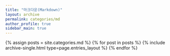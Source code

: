 ```yaml
---
title: "마크다운(Markdown)"
layout: archive
permalink: categories/md
author_profile: true
sidebar_main: true
---
```



{% assign posts = site.categories.md %}
{% for post in posts %} {% include archive-single.html type=page.entries_layout %} {% endfor %}
